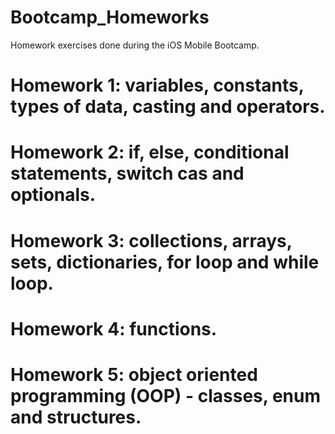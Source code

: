 # Bootcamp_Homeworks
 Homework exercises done during the iOS Mobile Bootcamp.
 # Homework 1: variables, constants, types of data, casting and operators.
 # Homework 2: if, else, conditional statements, switch cas and optionals.
 # Homework 3: collections, arrays, sets, dictionaries, for loop and while loop.
 # Homework 4: functions.
 # Homework 5: object oriented programming (OOP) - classes, enum and structures.
